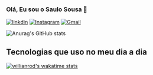 ### Olá, Eu sou o Saulo Sousa 🤚

[![linkdin](https://img.shields.io/badge/LinkedIn-0077B5?style=for-the-badge&logo=linkedin&logoColor=white)](https://www.linkedin.com/in/saulo-sousa-963a51189/)
[![Instagram](https://img.shields.io/badge/Instagram-E4405F?style=for-the-badge&logo=instagram&logoColor=white)](https://www.instagram.com/saulo.sousa21/)
[![Gmail](https://img.shields.io/badge/Gmail-D14836?style=for-the-badge&logo=gmail&logoColor=white)](mailto:saulosousasilva3@gmail.com)

![Anurag's GitHub stats](https://github-readme-stats.vercel.app/api?username=saulo-maker&show_icons=true&theme=transparent)

## Tecnologias que uso no meu dia a dia

[![willianrod's wakatime stats](https://github-readme-stats.vercel.app/api/wakatime?username=saulo-maker)](https://github.com/saulo-maker)
